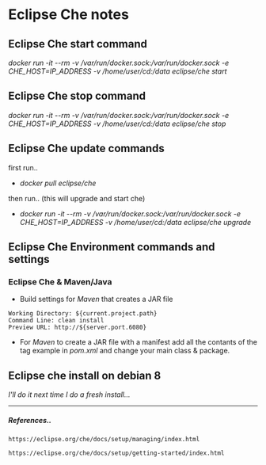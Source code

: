 # Eclipse Che notes


## Eclipse Che start command

_docker run -it --rm -v /var/run/docker.sock:/var/run/docker.sock -e CHE_HOST=IP_ADDRESS -v /home/user/cd:/data eclipse/che start_

## Eclipse Che stop command

_docker run -it --rm -v /var/run/docker.sock:/var/run/docker.sock -e CHE_HOST=IP_ADDRESS -v /home/user/cd:/data eclipse/che stop_


## Eclipse Che update commands

first run..

* _docker pull eclipse/che_

then run.. (this will upgrade and start che)

* _docker run -it --rm -v /var/run/docker.sock:/var/run/docker.sock -e CHE_HOST=IP_ADDRESS -v /home/user/cd:/data eclipse/che upgrade_

## Eclipse Che Environment commands and settings

### Eclipse Che & Maven/Java

* Build settings for *Maven* that creates a JAR file

```
Working Directory: ${current.project.path}
Command Line: clean install
Preview URL: http://${server.port.6080}
```

* For *Maven* to create a JAR file with a manifest add all the contants of the <build> tag example in _pom.xml_ and change your main class & package.

## Eclipse che install on debian 8

_I'll do it next time I do a fresh install..._


***

##### References..

```
https://eclipse.org/che/docs/setup/managing/index.html
```

```
https://eclipse.org/che/docs/setup/getting-started/index.html
```
